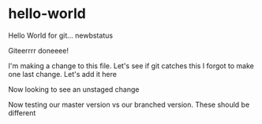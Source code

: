 # hello-world
Hello World for git... newbstatus

Giteerrrr doneeee!

I'm making a change to this file. Let's see if git catches this
I forgot to make one last change. Let's add it here

Now looking to see an unstaged change

Now testing our master version vs our branched version. These should be different